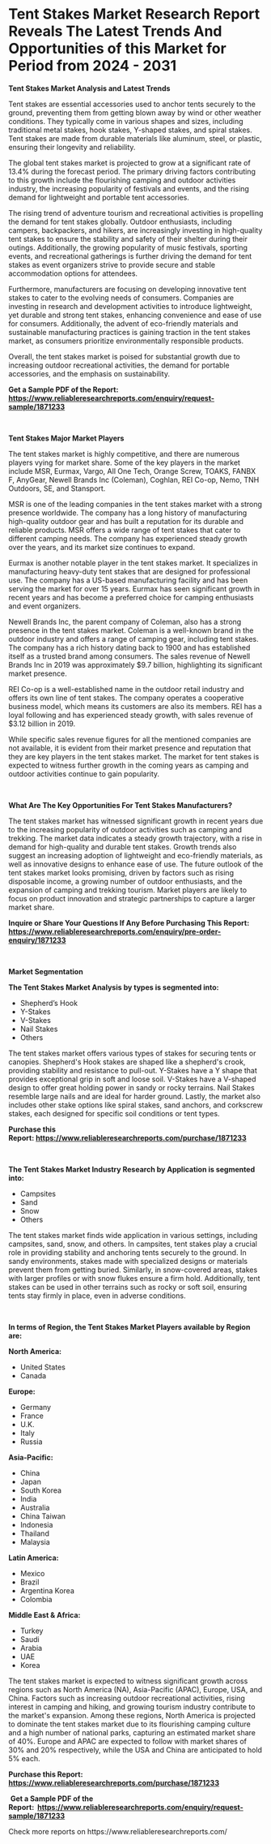 <p><h1>Tent Stakes Market Research Report Reveals The Latest Trends And Opportunities of this Market for Period from 2024 - 2031</h1></p><p><strong>Tent Stakes Market Analysis and Latest Trends</strong></p>
<p><p>Tent stakes are essential accessories used to anchor tents securely to the ground, preventing them from getting blown away by wind or other weather conditions. They typically come in various shapes and sizes, including traditional metal stakes, hook stakes, Y-shaped stakes, and spiral stakes. Tent stakes are made from durable materials like aluminum, steel, or plastic, ensuring their longevity and reliability.</p><p>The global tent stakes market is projected to grow at a significant rate of 13.4% during the forecast period. The primary driving factors contributing to this growth include the flourishing camping and outdoor activities industry, the increasing popularity of festivals and events, and the rising demand for lightweight and portable tent accessories.</p><p>The rising trend of adventure tourism and recreational activities is propelling the demand for tent stakes globally. Outdoor enthusiasts, including campers, backpackers, and hikers, are increasingly investing in high-quality tent stakes to ensure the stability and safety of their shelter during their outings. Additionally, the growing popularity of music festivals, sporting events, and recreational gatherings is further driving the demand for tent stakes as event organizers strive to provide secure and stable accommodation options for attendees.</p><p>Furthermore, manufacturers are focusing on developing innovative tent stakes to cater to the evolving needs of consumers. Companies are investing in research and development activities to introduce lightweight, yet durable and strong tent stakes, enhancing convenience and ease of use for consumers. Additionally, the advent of eco-friendly materials and sustainable manufacturing practices is gaining traction in the tent stakes market, as consumers prioritize environmentally responsible products.</p><p>Overall, the tent stakes market is poised for substantial growth due to increasing outdoor recreational activities, the demand for portable accessories, and the emphasis on sustainability.</p></p>
<p><strong>Get a Sample PDF of the Report:&nbsp; <a href="https://www.reliableresearchreports.com/enquiry/request-sample/1871233">https://www.reliableresearchreports.com/enquiry/request-sample/1871233</a></strong></p>
<p>&nbsp;</p>
<p><strong>Tent Stakes Major Market Players</strong></p>
<p><p>The tent stakes market is highly competitive, and there are numerous players vying for market share. Some of the key players in the market include MSR, Eurmax, Vargo, All One Tech, Orange Screw, TOAKS, FANBX F, AnyGear, Newell Brands Inc (Coleman), Coghlan, REI Co-op, Nemo, TNH Outdoors, SE, and Stansport.</p><p>MSR is one of the leading companies in the tent stakes market with a strong presence worldwide. The company has a long history of manufacturing high-quality outdoor gear and has built a reputation for its durable and reliable products. MSR offers a wide range of tent stakes that cater to different camping needs. The company has experienced steady growth over the years, and its market size continues to expand.</p><p>Eurmax is another notable player in the tent stakes market. It specializes in manufacturing heavy-duty tent stakes that are designed for professional use. The company has a US-based manufacturing facility and has been serving the market for over 15 years. Eurmax has seen significant growth in recent years and has become a preferred choice for camping enthusiasts and event organizers.</p><p>Newell Brands Inc, the parent company of Coleman, also has a strong presence in the tent stakes market. Coleman is a well-known brand in the outdoor industry and offers a range of camping gear, including tent stakes. The company has a rich history dating back to 1900 and has established itself as a trusted brand among consumers. The sales revenue of Newell Brands Inc in 2019 was approximately $9.7 billion, highlighting its significant market presence.</p><p>REI Co-op is a well-established name in the outdoor retail industry and offers its own line of tent stakes. The company operates a cooperative business model, which means its customers are also its members. REI has a loyal following and has experienced steady growth, with sales revenue of $3.12 billion in 2019.</p><p>While specific sales revenue figures for all the mentioned companies are not available, it is evident from their market presence and reputation that they are key players in the tent stakes market. The market for tent stakes is expected to witness further growth in the coming years as camping and outdoor activities continue to gain popularity.</p></p>
<p>&nbsp;</p>
<p><strong>What Are The Key Opportunities For Tent Stakes Manufacturers?</strong></p>
<p><p>The tent stakes market has witnessed significant growth in recent years due to the increasing popularity of outdoor activities such as camping and trekking. The market data indicates a steady growth trajectory, with a rise in demand for high-quality and durable tent stakes. Growth trends also suggest an increasing adoption of lightweight and eco-friendly materials, as well as innovative designs to enhance ease of use. The future outlook of the tent stakes market looks promising, driven by factors such as rising disposable income, a growing number of outdoor enthusiasts, and the expansion of camping and trekking tourism. Market players are likely to focus on product innovation and strategic partnerships to capture a larger market share.</p></p>
<p><strong>Inquire or Share Your Questions If Any Before Purchasing This Report: <a href="https://www.reliableresearchreports.com/enquiry/pre-order-enquiry/1871233">https://www.reliableresearchreports.com/enquiry/pre-order-enquiry/1871233</a></strong></p>
<p>&nbsp;</p>
<p><strong>Market Segmentation</strong></p>
<p><strong>The Tent Stakes Market Analysis by types is segmented into:</strong></p>
<p><ul><li>Shepherd’s Hook</li><li>Y-Stakes</li><li>V-Stakes</li><li>Nail Stakes</li><li>Others</li></ul></p>
<p><p>The tent stakes market offers various types of stakes for securing tents or canopies. Shepherd's Hook stakes are shaped like a shepherd's crook, providing stability and resistance to pull-out. Y-Stakes have a Y shape that provides exceptional grip in soft and loose soil. V-Stakes have a V-shaped design to offer great holding power in sandy or rocky terrains. Nail Stakes resemble large nails and are ideal for harder ground. Lastly, the market also includes other stake options like spiral stakes, sand anchors, and corkscrew stakes, each designed for specific soil conditions or tent types.</p></p>
<p><strong>Purchase this Report:&nbsp;<a href="https://www.reliableresearchreports.com/purchase/1871233">https://www.reliableresearchreports.com/purchase/1871233</a></strong></p>
<p>&nbsp;</p>
<p><strong>The Tent Stakes Market Industry Research by Application is segmented into:</strong></p>
<p><ul><li>Campsites</li><li>Sand</li><li>Snow</li><li>Others</li></ul></p>
<p><p>The tent stakes market finds wide application in various settings, including campsites, sand, snow, and others. In campsites, tent stakes play a crucial role in providing stability and anchoring tents securely to the ground. In sandy environments, stakes made with specialized designs or materials prevent them from getting buried. Similarly, in snow-covered areas, stakes with larger profiles or with snow flukes ensure a firm hold. Additionally, tent stakes can be used in other terrains such as rocky or soft soil, ensuring tents stay firmly in place, even in adverse conditions.</p></p>
<p>&nbsp;</p>
<p><strong>In terms of Region, the Tent Stakes Market Players available by Region are:</strong></p>
<p>
    <p> <strong> North America: </strong>
        <ul>
            <li>United States</li>
            <li>Canada</li>
        </ul>
        </p> 
    <p> <strong> Europe: </strong>
        <ul>
            <li>Germany</li>
            <li>France</li>
            <li>U.K.</li>
            <li>Italy</li>
            <li>Russia</li>
        </ul>
        </p> 
    <p> <strong> Asia-Pacific: </strong>
        <ul>
            <li>China</li>
            <li>Japan</li>
            <li>South Korea</li>
            <li>India</li>
            <li>Australia</li>
            <li>China Taiwan</li>
            <li>Indonesia</li>
            <li>Thailand</li>
            <li>Malaysia</li>
        </ul>
        </p> 
    <p> <strong> Latin America: </strong>
        <ul>
            <li>Mexico</li>
            <li>Brazil</li>
            <li>Argentina Korea</li>
            <li>Colombia</li>
        </ul>
        </p> 
    <p> <strong> Middle East & Africa: </strong>
        <ul>
            <li>Turkey</li>
            <li>Saudi</li>
            <li>Arabia</li>
            <li>UAE</li>
            <li>Korea</li>
        </ul>
    </p>
    </p>
<p><p>The tent stakes market is expected to witness significant growth across regions such as North America (NA), Asia-Pacific (APAC), Europe, USA, and China. Factors such as increasing outdoor recreational activities, rising interest in camping and hiking, and growing tourism industry contribute to the market's expansion. Among these regions, North America is projected to dominate the tent stakes market due to its flourishing camping culture and a high number of national parks, capturing an estimated market share of 40%. Europe and APAC are expected to follow with market shares of 30% and 20% respectively, while the USA and China are anticipated to hold 5% each.</p></p>
<p><strong>Purchase this Report: <a href="https://www.reliableresearchreports.com/purchase/1871233">https://www.reliableresearchreports.com/purchase/1871233</a></strong></p>
<p>&nbsp;<strong>Get a Sample PDF of the Report:&nbsp;&nbsp;<a href="https://www.reliableresearchreports.com/enquiry/request-sample/1871233">https://www.reliableresearchreports.com/enquiry/request-sample/1871233</a></strong></p>
<p><strong></strong></p>
<p>Check more reports on https://www.reliableresearchreports.com/</p>